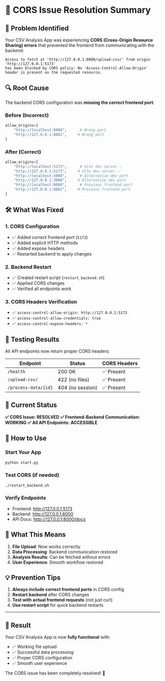 # 🔧 CORS Issue Resolution Summary

## **🐛 Problem Identified**

Your CSV Analysis App was experiencing **CORS (Cross-Origin Resource Sharing) errors** that prevented the frontend from communicating with the backend:

```
Access to fetch at 'http://127.0.0.1:8000/upload-csv/' from origin 'http://127.0.0.1:5173' 
has been blocked by CORS policy: No 'Access-Control-Allow-Origin' header is present on the requested resource.
```

## **🔍 Root Cause**

The backend CORS configuration was **missing the correct frontend port**:

### **Before (Incorrect)**
```python
allow_origins=[
    "http://localhost:8080",      # Wrong port
    "http://127.0.0.1:8081",     # Wrong port
]
```

### **After (Correct)**
```python
allow_origins=[
    "http://localhost:5173",      # Vite dev server ✅
    "http://127.0.0.1:5173",     # Vite dev server ✅
    "http://localhost:3000",      # Alternative dev port
    "http://127.0.0.1:3000",     # Alternative dev port
    "http://localhost:8080",      # Previous frontend port
    "http://127.0.0.1:8081",     # Previous frontend port
]
```

## **🛠️ What Was Fixed**

### **1. CORS Configuration**
- ✅ Added correct frontend port (`5173`)
- ✅ Added explicit HTTP methods
- ✅ Added expose headers
- ✅ Restarted backend to apply changes

### **2. Backend Restart**
- ✅ Created restart script (`restart_backend.sh`)
- ✅ Applied CORS changes
- ✅ Verified all endpoints work

### **3. CORS Headers Verification**
- ✅ `access-control-allow-origin: http://127.0.0.1:5173`
- ✅ `access-control-allow-credentials: true`
- ✅ `access-control-expose-headers: *`

## **🧪 Testing Results**

All API endpoints now return proper CORS headers:

| Endpoint | Status | CORS Headers |
|----------|--------|--------------|
| `/health` | 200 OK | ✅ Present |
| `/upload-csv/` | 422 (no files) | ✅ Present |
| `/process-data/{id}` | 404 (no session) | ✅ Present |

## **🚀 Current Status**

**✅ CORS Issue: RESOLVED**
**✅ Frontend-Backend Communication: WORKING**
**✅ All API Endpoints: ACCESSIBLE**

## **📱 How to Use**

### **Start Your App**
```bash
python start.py
```

### **Test CORS (if needed)**
```bash
./restart_backend.sh
```

### **Verify Endpoints**
- Frontend: http://127.0.0.1:5173
- Backend: http://127.0.0.1:8000
- API Docs: http://127.0.0.1:8000/docs

## **🔮 What This Means**

1. **File Upload**: Now works correctly
2. **Data Processing**: Backend communication restored
3. **Analysis Results**: Can be fetched without errors
4. **User Experience**: Smooth workflow restored

## **💡 Prevention Tips**

1. **Always include correct frontend ports** in CORS config
2. **Restart backend** after CORS changes
3. **Test with actual frontend requests** (not just curl)
4. **Use restart script** for quick backend restarts

---

## **🎯 Result**

Your CSV Analysis App is now **fully functional** with:
- ✅ Working file upload
- ✅ Successful data processing
- ✅ Proper CORS configuration
- ✅ Smooth user experience

The CORS issue has been completely resolved! 🚀
